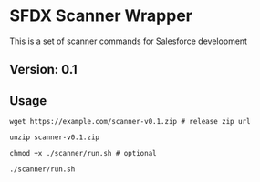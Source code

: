 # SFDX Scanner Wrapper

This is a set of scanner commands for Salesforce development
## Version: 0.1
## Usage

```
wget https://example.com/scanner-v0.1.zip # release zip url

unzip scanner-v0.1.zip

chmod +x ./scanner/run.sh # optional

./scanner/run.sh
``` 
